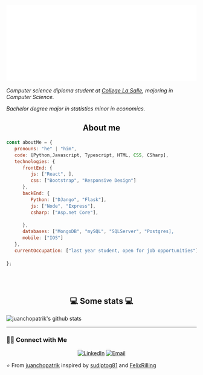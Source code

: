 
<img src="https://github.com/juanchopatrik/juanName/blob/main/svg.svg"/>



<p><em>Computer science diploma student at <a href="https://www.lasallecollege.com/business-and-technologies-school/aec-computer-programmer-analyst">College La Salle</a>, majoring in Computer Science. </br>
</em></p>
<p><em>Bachelor degree major in statistics minor in economics. </br>
</em></p>

<h2 align="center">About me</h2>

```javascript
const aboutMe = {
   pronouns: "he" | "him",
   code: [Python,Javascript, Typescript, HTML, CSS, CSharp],
   technologies: {
      frontEnd: {
         js: ["React", ],
         css: ["Bootstrap", "Responsive Design"]
      },
      backEnd: {
         Python: ["DJango", "Flask"],
         js: ["Node", "Express"],
         csharp: ["Asp.net Core"],

      },
      databases: ["MongoDB", "mySQL", "SQLServer", "Postgres],
      mobile: ["IOS"]
   },
   currentOccupation: ["last year student, open for job opportunities"],

};
```
</br></br>
<h2 align="center">💻 Some stats 💻</h2>

![juanchopatrik's github stats](https://github-readme-stats.vercel.app/api?username=juanchopatrik&show_icons=true&title_color=fff&icon_color=79ff97&text_color=9f9f9f&bg_color=151515)


---

<h3> 🤝🏻 Connect with Me </h3>

<p align="center">
<a href="https://www.linkedin.com/in/juan-dario-silva-rodriguez-78031666/" target="_blank"><img alt="LinkedIn" src="https://img.shields.io/badge/LinkedIn-@anandmainali-blue?style=flat&logo=linkedin"></a>
   <a href="mailto:juandhdsr@gmail.com"><img alt="Email" src="https://img.shields.io/badge/Email-juandhdsr@gmail.com-blue?style=flat&logo=gmail"></a>
   
 </p>

⭐️ From [juanchopatrik](https://github.com/juanchopatrik) inspired by [sudiptog81](https://github.com/sudiptog81) and  [FelixRilling](https://github.com/)
